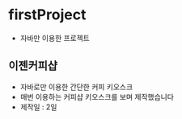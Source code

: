 # firstProject
- 자바만 이용한 프로젝트

## 이젠커피샵
- 자바로만 이용한 간단한 커피 키오스크
- 매번 이용하는 커피샵 키오스크를 보며 제작했습니다
- 제작일 : 2일 
  
